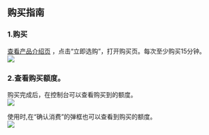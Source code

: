 


## 购买指南

### 1.购买
<a targert="_blank" href="https://cloud.tencent.com/product/ect">查看产品介绍页</a> ，点击“立即选购”，打开购买页。每次至少购买15分钟。  
![](https://mc.qcloudimg.com/static/img/98d56dac5f6f1214f8f9ffae29b96bae/gm.png)

### 2.查看购买额度。
购买完成后，在控制台可以查看购买到的额度。  
![](https://mc.qcloudimg.com/static/img/1bb5441f8b9bd886a0e238ab2b98c149/edu.png)

使用时,在“确认消费”的弹框也可以查看到购买的额度。  
![](https://mc.qcloudimg.com/static/img/66fb017015ddf963c096b5efde734c87/querenedu.png)
